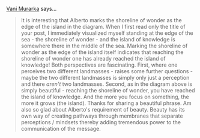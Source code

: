 <a href="http://www.manaskriti.com" rel="nofollow noopener" target="_blank">Vani Murarka</a> says…
>	It is interesting that Alberto marks the shoreline of wonder as the edge of the island in the diagram. When I first read only the title of your post, I immediately visualized myself standing at the edge of the sea - the shoreline of wonder - and the island of knowledge is somewhere there in the middle of the sea. Marking the shoreline of wonder as the edge of the  island itself indicates that reaching the shoreline of wonder one has already reached the island of knowledge!
>	Both perspectives are fascinating.
>	First, where one perceives two different landmasses - raises some further questions - maybe the two different landmasses is simply only just a perception and there *aren't* two landmasses.
>	Second, as in the diagram above is simply beautiful - reaching the shoreline of wonder, you have reached the island of knowledge. And the more you focus on something, the more it grows (the island).
>	Thanks for sharing a beautiful phrase.
>	Am also so glad about Alberto's requirement of beauty. Beauty has its own way of creating pathways through membranes that separate perceptions / mindsets thereby adding tremendous power to the communication of the message.
